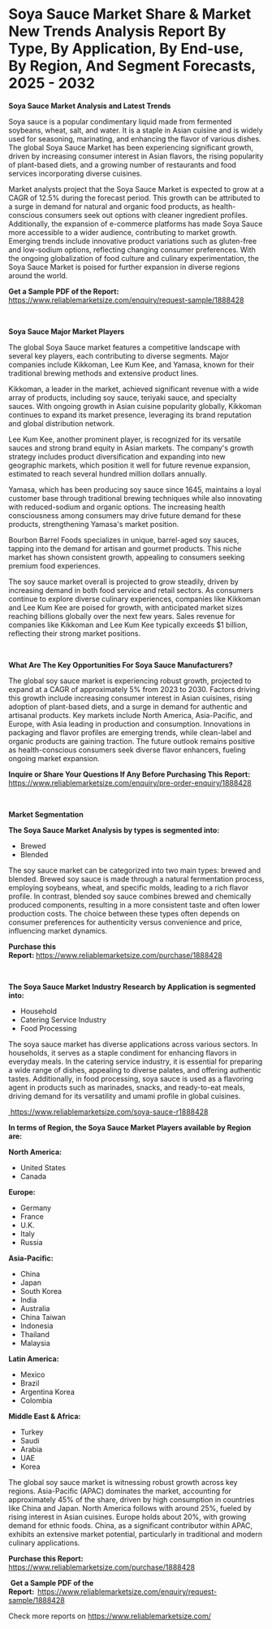 <p><h1>Soya Sauce Market Share & Market New Trends Analysis Report By Type, By Application, By End-use, By Region, And Segment Forecasts, 2025 - 2032</h1></p><p><strong>Soya Sauce Market Analysis and Latest Trends</strong></p>
<p><p>Soya sauce is a popular condimentary liquid made from fermented soybeans, wheat, salt, and water. It is a staple in Asian cuisine and is widely used for seasoning, marinating, and enhancing the flavor of various dishes. The global Soya Sauce Market has been experiencing significant growth, driven by increasing consumer interest in Asian flavors, the rising popularity of plant-based diets, and a growing number of restaurants and food services incorporating diverse cuisines.</p><p>Market analysts project that the Soya Sauce Market is expected to grow at a CAGR of 12.5% during the forecast period. This growth can be attributed to a surge in demand for natural and organic food products, as health-conscious consumers seek out options with cleaner ingredient profiles. Additionally, the expansion of e-commerce platforms has made Soya Sauce more accessible to a wider audience, contributing to market growth. Emerging trends include innovative product variations such as gluten-free and low-sodium options, reflecting changing consumer preferences. With the ongoing globalization of food culture and culinary experimentation, the Soya Sauce Market is poised for further expansion in diverse regions around the world.</p></p>
<p><strong>Get a Sample PDF of the Report:&nbsp;</strong> <a href="https://www.reliablemarketsize.com/enquiry/request-sample/1888428?utm_campaign=1884&utm_medium=2&utm_source=Github&utm_content=ia&utm_term=14022025&utm_id=soya-sauce">https://www.reliablemarketsize.com/enquiry/request-sample/1888428</a></p>
<p>&nbsp;</p>
<p><strong>Soya Sauce Major Market Players</strong></p>
<p><p>The global Soya Sauce market features a competitive landscape with several key players, each contributing to diverse segments. Major companies include Kikkoman, Lee Kum Kee, and Yamasa, known for their traditional brewing methods and extensive product lines. </p><p>Kikkoman, a leader in the market, achieved significant revenue with a wide array of products, including soy sauce, teriyaki sauce, and specialty sauces. With ongoing growth in Asian cuisine popularity globally, Kikkoman continues to expand its market presence, leveraging its brand reputation and global distribution network.</p><p>Lee Kum Kee, another prominent player, is recognized for its versatile sauces and strong brand equity in Asian markets. The company's growth strategy includes product diversification and expanding into new geographic markets, which position it well for future revenue expansion, estimated to reach several hundred million dollars annually.</p><p>Yamasa, which has been producing soy sauce since 1645, maintains a loyal customer base through traditional brewing techniques while also innovating with reduced-sodium and organic options. The increasing health consciousness among consumers may drive future demand for these products, strengthening Yamasa's market position.</p><p>Bourbon Barrel Foods specializes in unique, barrel-aged soy sauces, tapping into the demand for artisan and gourmet products. This niche market has shown consistent growth, appealing to consumers seeking premium food experiences.</p><p>The soy sauce market overall is projected to grow steadily, driven by increasing demand in both food service and retail sectors. As consumers continue to explore diverse culinary experiences, companies like Kikkoman and Lee Kum Kee are poised for growth, with anticipated market sizes reaching billions globally over the next few years. Sales revenue for companies like Kikkoman and Lee Kum Kee typically exceeds $1 billion, reflecting their strong market positions.</p></p>
<p>&nbsp;</p>
<p><strong>What Are The Key Opportunities For Soya Sauce Manufacturers?</strong></p>
<p><p>The global soy sauce market is experiencing robust growth, projected to expand at a CAGR of approximately 5% from 2023 to 2030. Factors driving this growth include increasing consumer interest in Asian cuisines, rising adoption of plant-based diets, and a surge in demand for authentic and artisanal products. Key markets include North America, Asia-Pacific, and Europe, with Asia leading in production and consumption. Innovations in packaging and flavor profiles are emerging trends, while clean-label and organic products are gaining traction. The future outlook remains positive as health-conscious consumers seek diverse flavor enhancers, fueling ongoing market expansion.</p></p>
<p><strong>Inquire or Share Your Questions If Any Before Purchasing This Report:</strong> <a href="https://www.reliablemarketsize.com/enquiry/pre-order-enquiry/1888428?utm_campaign=1884&utm_medium=2&utm_source=Github&utm_content=ia&utm_term=14022025&utm_id=soya-sauce">https://www.reliablemarketsize.com/enquiry/pre-order-enquiry/1888428</a></p>
<p>&nbsp;</p>
<p><strong>Market Segmentation</strong></p>
<p><strong>The Soya Sauce Market Analysis by types is segmented into:</strong></p>
<p><ul><li>Brewed</li><li>Blended</li></ul></p>
<p><p>The soy sauce market can be categorized into two main types: brewed and blended. Brewed soy sauce is made through a natural fermentation process, employing soybeans, wheat, and specific molds, leading to a rich flavor profile. In contrast, blended soy sauce combines brewed and chemically produced components, resulting in a more consistent taste and often lower production costs. The choice between these types often depends on consumer preferences for authenticity versus convenience and price, influencing market dynamics.</p></p>
<p><strong>Purchase this Report:&nbsp;</strong><a href="https://www.reliablemarketsize.com/purchase/1888428?utm_campaign=1884&utm_medium=2&utm_source=Github&utm_content=ia&utm_term=14022025&utm_id=soya-sauce">https://www.reliablemarketsize.com/purchase/1888428</a></p>
<p>&nbsp;</p>
<p><strong>The Soya Sauce Market Industry Research by Application is segmented into:</strong></p>
<p><ul><li>Household</li><li>Catering Service Industry</li><li>Food Processing</li></ul></p>
<p><p>The soya sauce market has diverse applications across various sectors. In households, it serves as a staple condiment for enhancing flavors in everyday meals. In the catering service industry, it is essential for preparing a wide range of dishes, appealing to diverse palates, and offering authentic tastes. Additionally, in food processing, soya sauce is used as a flavoring agent in products such as marinades, snacks, and ready-to-eat meals, driving demand for its versatility and umami profile in global cuisines.</p></p>
<p><a href="https://www.reliablemarketsize.com/soya-sauce-r1888428?utm_campaign=1884&utm_medium=2&utm_source=Github&utm_content=ia&utm_term=14022025&utm_id=soya-sauce">&nbsp;https://www.reliablemarketsize.com/soya-sauce-r1888428</a></p>
<p><strong>In terms of Region, the Soya Sauce Market Players available by Region are:</strong></p>
<p>
    <p> <strong> North America: </strong>
        <ul>
            <li>United States</li>
            <li>Canada</li>
        </ul>
        </p> 
    <p> <strong> Europe: </strong>
        <ul>
            <li>Germany</li>
            <li>France</li>
            <li>U.K.</li>
            <li>Italy</li>
            <li>Russia</li>
        </ul>
        </p> 
    <p> <strong> Asia-Pacific: </strong>
        <ul>
            <li>China</li>
            <li>Japan</li>
            <li>South Korea</li>
            <li>India</li>
            <li>Australia</li>
            <li>China Taiwan</li>
            <li>Indonesia</li>
            <li>Thailand</li>
            <li>Malaysia</li>
        </ul>
        </p> 
    <p> <strong> Latin America: </strong>
        <ul>
            <li>Mexico</li>
            <li>Brazil</li>
            <li>Argentina Korea</li>
            <li>Colombia</li>
        </ul>
        </p> 
    <p> <strong> Middle East & Africa: </strong>
        <ul>
            <li>Turkey</li>
            <li>Saudi</li>
            <li>Arabia</li>
            <li>UAE</li>
            <li>Korea</li>
        </ul>
    </p>
    </p>
<p><p>The global soy sauce market is witnessing robust growth across key regions. Asia-Pacific (APAC) dominates the market, accounting for approximately 45% of the share, driven by high consumption in countries like China and Japan. North America follows with around 25%, fueled by rising interest in Asian cuisines. Europe holds about 20%, with growing demand for ethnic foods. China, as a significant contributor within APAC, exhibits an extensive market potential, particularly in traditional and modern culinary applications.</p></p>
<p><strong>Purchase this Report: </strong><a href="https://www.reliablemarketsize.com/purchase/1888428?utm_campaign=1884&utm_medium=2&utm_source=Github&utm_content=ia&utm_term=14022025&utm_id=soya-sauce">https://www.reliablemarketsize.com/purchase/1888428</a></p>
<p>&nbsp;<strong>Get a Sample PDF of the Report:&nbsp;&nbsp;</strong><a href="https://www.reliablemarketsize.com/enquiry/request-sample/1888428?utm_campaign=1884&utm_medium=2&utm_source=Github&utm_content=ia&utm_term=14022025&utm_id=soya-sauce">https://www.reliablemarketsize.com/enquiry/request-sample/1888428</a></p>
<p><strong></strong></p>
<p>Check more reports on <a href="https://www.reliablemarketsize.com/?utm_campaign=1884&utm_medium=2&utm_source=Github&utm_content=ia&utm_term=14022025&utm_id=soya-sauce">https://www.reliablemarketsize.com/</a></p>